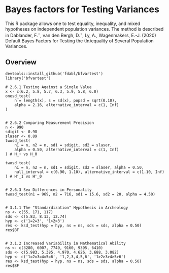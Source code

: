 # Bayes factors for Testing Variances
This R package allows one to test equality, inequality, and mixed hypotheses on independent population variances. The method is described in Dablander, F.<sup>&#8902;</sup>, van den Bergh, D.<sup>&#8902;</sup>, Ly, A., Wagenmakers, E.-J. (2020) Default Bayes Factors for Testing the (In)equality of Several Population Variances.


## Overview
```{r}
devtools::install_github('fdabl/bfvartest')
library('bfvartest')

# 2.6.1 Testing Against a Single Value
x <- c(6.2, 5.8, 5.7, 6.3, 5.9, 5.8, 6.0)
onesd_test(
    n = length(x), s = sd(x), popsd = sqrt(0.10),
    alpha = 2.16, alternative_interval = c(1, Inf)
)


# 2.6.2 Comparing Measurement Precision
n <- 990
sdigit <- 0.98
slaser <- 0.89
twosd_test(
    n1 = n, n2 = n, sd1 = sdigit, sd2 = slaser,
    alpha = 0.50, alternative_interval = c(1, Inf)
) # H_+ vs H_0

twosd_test(
    n1 = n, n2 = n, sd1 = sdigit, sd2 = slaser, alpha = 0.50,
    null_interval = c(0.90, 1.10), alternative_interval = c(1.10, Inf)
) # H'_1 vs H'_0


# 2.6.3 Sex Differences in Personality
twosd_test(n1 = 969, n2 = 716, sd1 = 15.6, sd2 = 20, alpha = 4.50)


# 3.1.1 The "Standardization" Hypothesis in Archeology
ns <- c(55, 171, 117)
sds <- c(5.83, 8.13, 12.74)
hyp <- c('1=2=3', '1>2>3')
res <- ksd_test(hyp = hyp, ns = ns, sds = sds, alpha = 0.50)
res$BF


# 3.1.2 Increased Variability in Mathematical Ability
ns <- c(3280, 6007, 7749, 9160, 9395, 6410)
sds <- c(5.983, 5.385, 4.970, 4.626, 3.688, 3.082)
hyp <- c('1=2=3=4=5=6', '1,2,3,4,5,6', '1>2>3>4>5>6')
res <- ksd_test(hyp = hyp, ns = ns, sds = sds, alpha = 0.50)
res$BF
```
